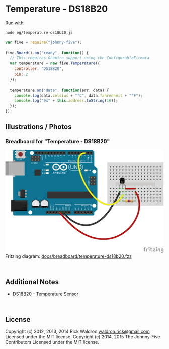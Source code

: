 <!--remove-start-->

# Temperature - DS18B20



Run with:
```bash
node eg/temperature-ds18b20.js
```

<!--remove-end-->

```javascript
var five = require("johnny-five");

five.Board().on("ready", function() {
  // This requires OneWire support using the ConfigurableFirmata
  var temperature = new five.Temperature({
    controller: "DS18B20",
    pin: 2
  });

  temperature.on("data", function(err, data) {
    console.log(data.celsius + "°C", data.fahrenheit + "°F");
    console.log("0x" + this.address.toString(16));
  });
});


```


## Illustrations / Photos


### Breadboard for "Temperature - DS18B20"



![docs/breadboard/temperature-ds18b20.png](breadboard/temperature-ds18b20.png)<br>
Fritzing diagram: [docs/breadboard/temperature-ds18b20.fzz](breadboard/temperature-ds18b20.fzz)

&nbsp;





## Additional Notes
- [DS18B20 - Temperature Sensor](http://www.maximintegrated.com/en/products/analog/sensors-and-sensor-interface/DS18S20.html)

&nbsp;

<!--remove-start-->

## License
Copyright (c) 2012, 2013, 2014 Rick Waldron <waldron.rick@gmail.com>
Licensed under the MIT license.
Copyright (c) 2014, 2015 The Johnny-Five Contributors
Licensed under the MIT license.

<!--remove-end-->
